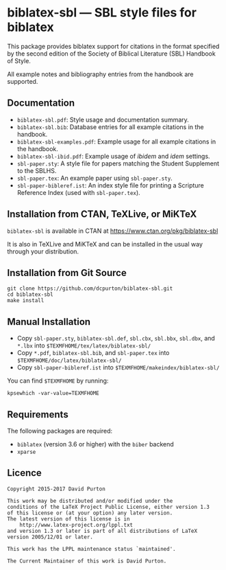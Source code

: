 # biblatex-sbl — SBL style files for biblatex

This package provides biblatex support for citations in the format specified by the second edition of the Society of Biblical Literature (SBL) Handbook of Style.

All example notes and bibliography entries from the handbook are supported.

## Documentation

* `biblatex-sbl.pdf`: Style usage and documentation summary.
* `biblatex-sbl.bib`: Database entries for all example citations in the handbook.
* `biblatex-sbl-examples.pdf`: Example usage for all example citations in the handbook.
* `biblatex-sbl-ibid.pdf`: Example usage of *ibidem* and *idem* settings.
* `sbl-paper.sty`: A style file for papers matching the Student Supplement to the SBLHS.
* `sbl-paper.tex`: An example paper using `sbl-paper.sty`.
* `sbl-paper-bibleref.ist`: An index style file for printing a Scripture Reference Index (used with `sbl-paper.tex`).

## Installation from CTAN, TeXLive, or MiKTeX

`biblatex-sbl` is available in CTAN at https://www.ctan.org/pkg/biblatex-sbl

It is also in TeXLive and MiKTeX and can be installed in the usual way through your distribution.

## Installation from Git Source

```
git clone https://github.com/dcpurton/biblatex-sbl.git
cd biblatex-sbl
make install
```

## Manual Installation

* Copy `sbl-paper.sty`, `biblatex-sbl.def`, `sbl.cbx`, `sbl.bbx`, `sbl.dbx`, and `*.lbx` into `$TEXMFHOME/tex/latex/biblatex-sbl/`
* Copy `*.pdf`, `biblatex-sbl.bib`, and `sbl-paper.tex` into `$TEXMFHOME/doc/latex/biblatex-sbl/`
* Copy `sbl-paper-bibleref.ist` into `$TEXMFHOME/makeindex/biblatex-sbl/`

You can find `$TEXMFHOME` by running:

```        
kpsewhich -var-value=TEXMFHOME
```

## Requirements

The following packages are required:

* `biblatex` (version 3.6 or higher) with the `biber` backend
* `xparse`

## Licence

```
Copyright 2015-2017 David Purton

This work may be distributed and/or modified under the
conditions of the LaTeX Project Public License, either version 1.3
of this license or (at your option) any later version.
The latest version of this license is in
    http://www.latex-project.org/lppl.txt
and version 1.3 or later is part of all distributions of LaTeX
version 2005/12/01 or later.

This work has the LPPL maintenance status `maintained'.

The Current Maintainer of this work is David Purton.
```
